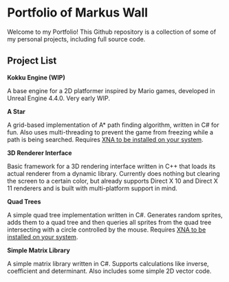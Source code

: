 Portfolio of Markus Wall
========================

Welcome to my Portfolio! This Github repository is a collection of some of my personal projects, including full source code.


Project List
------------

**Kokku Engine (WIP)**

A base engine for a 2D platformer inspired by Mario games, developed in Unreal Engine 4.4.0. Very early WIP.

**A Star**

A grid-based implementation of A* path finding algorithm, written in C# for fun. Also uses multi-threading to prevent the game from freezing while a path is being searched. Requires [XNA to be installed on your system](https://msxna.codeplex.com/releases/view/117230).

**3D Renderer Interface**

Basic framework for a 3D rendering interface written in C++ that loads its actual renderer from a dynamic library. Currently does nothing but clearing the screen to a certain color, but already supports Direct X 10 and Direct X 11 renderers and is built with multi-platform support in mind.

**Quad Trees**

A simple quad tree implementation written in C#. Generates random sprites, adds them to a quad tree and then queries all sprites from the quad tree intersecting with a circle controlled by the mouse. Requires [XNA to be installed on your system](https://msxna.codeplex.com/releases/view/117230).

**Simple Matrix Library**

A simple matrix library written in C#. Supports calculations like inverse, coefficient and determinant. Also includes some simple 2D vector code.
